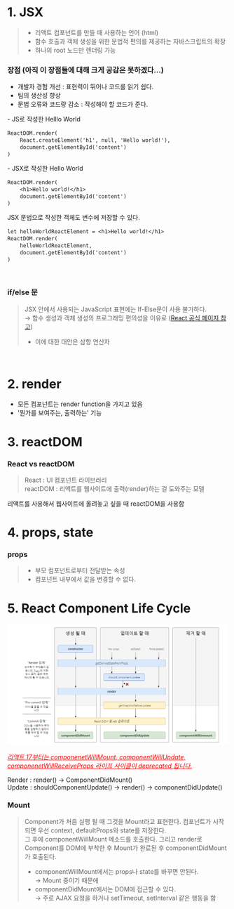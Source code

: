 # 1. JSX

> - 리액트 컴포넌트를 만들 때 사용하는 언어 (html)
> - 함수 호출과 객체 생성을 위한 문법적 편의를 제공하는 자바스크립트의 확장 
> - 하나의 root 노드만 렌더링 가능

 ### 장점 (아직 이 장점들에 대해 크게 공감은 못하겠다...)

- 개발자 경험 개선 : 표현력이 뛰어나 코드를 읽기 쉽다. 
- 팀의 생산성 향상
- 문법 오류와 코드량 감소 : 작성해야 할 코드가 준다. 

\- JS로 작성한 Helllo World
```
ReactDOM.render(
    React.createElement('h1', null, 'Hello world!'), 
    document.getElementById('content')
) 
```

\- JSX로 작성한 Hello World
```
ReactDOM.render(
    <h1>Hello world!</h1>
    document.getElementById('content')
)
```

JSX 문법으로 작성한 객체도 변수에 저장할 수 있다. 
```
let helloWorldReactElement = <h1>Hello world!</h1>
ReactDOM.render(
    helloWorldReactElement, 
    document.getElementById('content')
)
```
<br>

### if/else 문

> JSX 안에서 사용되는 JavaScript 표현에는 If-Else문이 사용 불가하다. <br>
> → 함수 생성과 객체 생성의 프로그래밍 편의성을 이유로 ([React 공식 페이지 참고](https://react-cn.github.io/react/tips/if-else-in-JSX.html))
> - 이에 대한 대안은 삼항 연산자 

<br>

# 2. render 

- 모든 컴포넌트는 render function을 가지고 있음 
- '뭔가를 보여주는, 출력하는' 기능 

# 3. reactDOM 

### React vs reactDOM

> React : UI 컴포넌트 라이브러리 <br>
> reactDOM : 리액트를 웹사이트에 출력(render)하는 걸 도와주는 모델 

 리액트를 사용해서 웹사이트에 올려놓고 싶을 때 reactDOM을 사용함 

 # 4. props, state 

 ### props 

> - 부모 컴포넌트로부터 전달받는 속성
> - 컴포넌트 내부에서 값을 변경할 수 없다. 

 # 5. React Component Life Cycle

 ![](../../img/LifeCycle.png)

 <span style = "color : red"><u>*리액트 17부터는 componenetWillMount, componentWillUpdate, componenetWillReceiveProps 라이프 사이클이 deprecated 됩니다.*</u> </span>

Render : render() → ComponentDidMount() <br>
Update : shouldComponentUpdate() → render() → componentDidUpdate()

### Mount 

> Component가 처음 실행 될 때 그것을 Mount라고 표현한다. 컴포넌트가 시작되면 우선 context, defaultProps와 state를 저장한다. <br>
> 그 후에 componentWillMount 메소드를 호출한다. 그리고 render로 Component를 DOM에 부착한 후 Mount가 완료된 후 componentDidMount가 호출된다. 
> - componentWillMount에서는 props나 state를 바꾸면 안된다. <br>
> → Mount 중이기 때문에 
> - componentDidMount에서는 DOM에 접근할 수 있다. <br>
> → 주로 AJAX 요청을 하거나 setTimeout, setInterval 같은 행동을 함 

